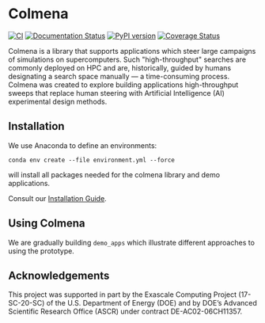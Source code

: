 # Colmena

[![CI](https://github.com/exalearn/colmena/actions/workflows/CI.yml/badge.svg)](https://github.com/exalearn/colmena/actions/workflows/CI.yml)
[![Documentation Status](https://readthedocs.org/projects/colmena/badge/?version=latest)](https://colmena.readthedocs.io/en/latest/?badge=latest)
[![PyPI version](https://badge.fury.io/py/colmena.svg)](https://badge.fury.io/py/colmena)
[![Coverage Status](https://coveralls.io/repos/github/exalearn/colmena/badge.svg?branch=master)](https://coveralls.io/github/exalearn/colmena?branch=master)

Colmena is a library that supports applications which steer large campaigns of simulations on supercomputers.
Such "high-throughput" searches are commonly deployed on HPC and are, historically, 
guided by humans designating a search space manually &mdash; a time-consuming process.
Colmena was created to explore building applications high-throughput sweeps that replace human steering
with Artificial Intelligence (AI) experimental design methods. 

## Installation

We use Anaconda to define an environments:

``conda env create --file environment.yml --force``

will install all packages needed for the colmena library and demo applications.

Consult our [Installation Guide](https://colmena.readthedocs.io/en/latest/installation.html).

## Using Colmena

We are gradually building ``demo_apps`` which illustrate different approaches to using the prototype.

## Acknowledgements 

This project was supported in part by the Exascale Computing Project (17-SC-20-SC) of the U.S. Department of Energy (DOE) and by DOE’s Advanced Scientific Research Office (ASCR) under contract DE-AC02-06CH11357.
